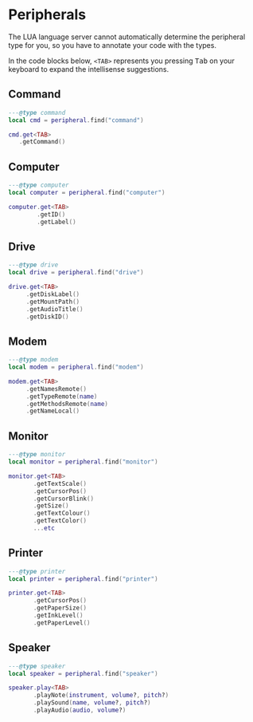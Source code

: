 # Peripherals

The LUA language server cannot automatically determine the peripheral type
for you, so you have to annotate your code with the types.

In the code blocks below, `<TAB>` represents you pressing <kbd>Tab</kbd> on your
keyboard to expand the intellisense suggestions.

## Command

```lua
---@type command
local cmd = peripheral.find("command")

cmd.get<TAB>
   .getCommand()
```

## Computer

```lua
---@type computer
local computer = peripheral.find("computer")

computer.get<TAB>
        .getID()
        .getLabel()
```

## Drive

```lua
---@type drive
local drive = peripheral.find("drive")

drive.get<TAB>
     .getDiskLabel()
     .getMountPath()
     .getAudioTitle()
     .getDiskID()
```

## Modem

```lua
---@type modem
local modem = peripheral.find("modem")

modem.get<TAB>
     .getNamesRemote()
     .getTypeRemote(name)
     .getMethodsRemote(name)
     .getNameLocal()
```

## Monitor

```lua
---@type monitor
local monitor = peripheral.find("monitor")

monitor.get<TAB>
       .getTextScale()
       .getCursorPos()
       .getCursorBlink()
       .getSize()
       .getTextColour()
       .getTextColor()
       ...etc
```

## Printer

```lua
---@type printer
local printer = peripheral.find("printer")

printer.get<TAB>
       .getCursorPos()
       .getPaperSize()
       .getInkLevel()
       .getPaperLevel()
```

## Speaker

```lua
---@type speaker
local speaker = peripheral.find("speaker")

speaker.play<TAB>
       .playNote(instrument, volume?, pitch?)
       .playSound(name, volume?, pitch?)
       .playAudio(audio, volume?)
```
